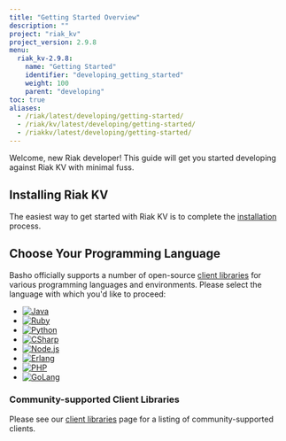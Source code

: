 ```yaml
---
title: "Getting Started Overview"
description: ""
project: "riak_kv"
project_version: 2.9.8
menu:
  riak_kv-2.9.8:
    name: "Getting Started"
    identifier: "developing_getting_started"
    weight: 100
    parent: "developing"
toc: true
aliases:
  - /riak/latest/developing/getting-started/
  - /riak/kv/latest/developing/getting-started/
  - /riakkv/latest/developing/getting-started/
---
```


[install index]: {{<baseurl>}}riak/kv/2.9.8/setup/installing
[dev client libraries]: {{<baseurl>}}riak/kv/2.9.8/developing/client-libraries

Welcome, new Riak developer! This guide will get you started developing
against Riak KV with minimal fuss.

## Installing Riak KV

The easiest way to get started with Riak KV is to complete the
[installation][install index] process.

## Choose Your Programming Language

Basho officially supports a number of open-source [client libraries][dev client libraries]
for various programming languages and environments. Please select the
language with which you'd like to proceed:

<ul class="clearfix   client-library-logos">
  <li class="float-left"><a class="block   client-library-logo" href="java/"><img src="/riak-docs/images/client_library_logos/java.png" alt="Java"></a></li>
  <li class="float-left"><a class="block   client-library-logo" href="ruby/"><img src="/riak-docs/images/client_library_logos/ruby_small.png" alt="Ruby"></a></li>
  <li class="float-left"><a class="block   client-library-logo" href="python/"><img src="/riak-docs/images/client_library_logos/python.png" alt="Python"></a></li>
  <li class="float-left"><a class="block   client-library-logo" href="csharp/"><img src="/riak-docs/images/client_library_logos/c_sharp.png" alt="CSharp"></a></li>
  <li class="float-left"><a class="block   client-library-logo" href="nodejs/"><img src="/riak-docs/images/client_library_logos/nodejs.png" alt="Node.js"></a></li>
  <li class="float-left"><a class="block   client-library-logo" href="erlang/"><img src="/riak-docs/images/client_library_logos/erlang.png" alt="Erlang"></a></li>
  <li class="float-left"><a class="block   client-library-logo" href="php/"><img src="/riak-docs/images/client_library_logos/php.png" alt="PHP"></a></li>
  <li class="float-left"><a class="block   client-library-logo" href="golang/"><img src="/riak-docs/images/client_library_logos/golang.png" alt="GoLang"></a></li>
</ul>

### Community-supported Client Libraries

Please see our [client libraries][dev client libraries] page for a listing of
community-supported clients.



